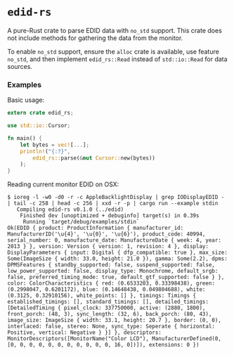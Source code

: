 # `edid-rs`

A pure-Rust crate to parse EDID data with `no_std` support. This crate does not include methods for gathering the data from the monitor.

To enable `no_std` support, ensure the `alloc` crate is available, use feature `no_std`, and then implement `edid_rs::Read` instead of `std::io::Read` for data sources.

### Examples

Basic usage:
```rust
extern crate edid_rs;

use std::io::Cursor;

fn main() {
    let bytes = vec![...];
    println!("{:?}",
        edid_rs::parse(&mut Cursor::new(bytes))
    );
}
```

Reading current monitor EDID on OSX:
```
$ ioreg -l -w0 -d0 -r -c AppleBacklightDisplay | grep IODisplayEDID - | tail -c 258 | head -c 256 | xxd -r -p | cargo run --example stdin
   Compiling edid-rs v0.1.0 (../edid)
    Finished dev [unoptimized + debuginfo] target(s) in 0.39s
     Running `target/debug/examples/stdin`
Ok(EDID { product: ProductInformation { manufacturer_id: ManufacturerID('\u{4}', '\u{0}', '\u{6}'), product_code: 40994, serial_number: 0, manufacture_date: ManufactureDate { week: 4, year: 2013 } }, version: Version { version: 1, revision: 4 }, display: DisplayParameters { input: Digital { dfp_compatible: true }, max_size: Some(ImageSize { width: 33.0, height: 21.0 }), gamma: Some(2.2), dpms: DPMSFeatures { standby_supported: false, suspend_supported: false, low_power_supported: false, display_type: Monochrome, default_srgb: false, preferred_timing_mode: true, default_gtf_supported: false } }, color: ColorCharacteristics { red: (0.6533203, 0.33398438), green: (0.2998047, 0.6201172), blue: (0.14648438, 0.049804688), white: (0.3125, 0.32910156), white_points: [] }, timings: Timings { established_timings: [], standard_timings: [], detailed_timings: [DetailedTiming { pixel_clock: 337750000, active: (2880, 1800), front_porch: (48, 3), sync_length: (32, 6), back_porch: (80, 43), image_size: ImageSize { width: 33.1, height: 20.7 }, border: (0, 0), interlaced: false, stereo: None, sync_type: Seperate { horizontal: Positive, vertical: Negative } }] }, descriptors: MonitorDescriptors([MonitorName("Color LCD"), ManufacturerDefined(0, [0, 0, 0, 0, 0, 0, 0, 0, 0, 0, 0, 16, 0])]), extensions: 0 })

```